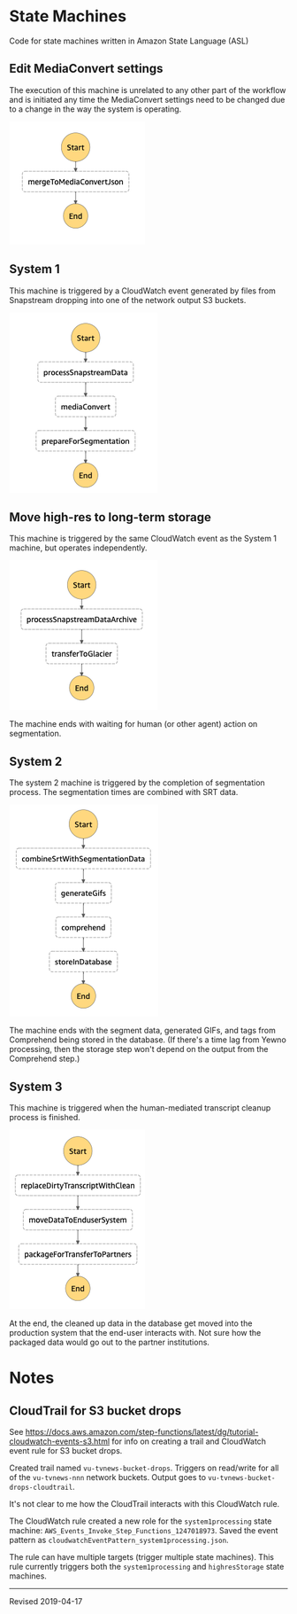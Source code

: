 # State Machines

Code for state machines written in Amazon State Language (ASL)

## Edit MediaConvert settings

The execution of this machine is unrelated to any other part of the workflow and is initiated any time the MediaConvert settings need to be changed due to a change in the way the system is operating.

![edit MediaConvert settings](editMediaConvertSettings.png)

## System 1

This machine is triggered by a CloudWatch event generated by files from Snapstream dropping into one of the network output S3 buckets.

![system 1](system1.png)

## Move high-res to long-term storage

This machine is triggered by the same CloudWatch event as the System 1 machine, but operates independently.

![move highres to longterm storage](highresStorage.png)

The machine ends with waiting for human (or other agent) action on segmentation.

## System 2

The system 2 machine is triggered by the completion of segmentation process.  The segmentation times are combined with SRT data.

![system 2](system2.png)

The machine ends with the segment data, generated GIFs, and tags from Comprehend being stored in the database. (If there's a time lag from Yewno processing, then the storage step won't depend on the output from the Comprehend step.)

## System 3

This machine is triggered when the human-mediated transcript cleanup process is finished.

![system 3](system3.png)

At the end, the cleaned up data in the database get moved into the production system that the end-user interacts with.  Not sure how the packaged data would go out to the partner institutions.

# Notes

## CloudTrail for S3 bucket drops

See <https://docs.aws.amazon.com/step-functions/latest/dg/tutorial-cloudwatch-events-s3.html> for info on creating a trail and CloudWatch event rule for S3 bucket drops.

Created trail named `vu-tvnews-bucket-drops`.  Triggers on read/write for all of the `vu-tvnews-nnn` network buckets.  Output goes to `vu-tvnews-bucket-drops-cloudtrail`.

It's not clear to me how the CloudTrail interacts with this CloudWatch rule.

The CloudWatch rule created a new role for the `system1processing` state machine: `AWS_Events_Invoke_Step_Functions_1247018973`.  Saved the event pattern as `cloudwatchEventPattern_system1processing.json`.

The rule can have multiple targets (trigger multiple state machines).  This rule currently triggers both the `system1processing` and `highresStorage` state machines.

----
Revised 2019-04-17
